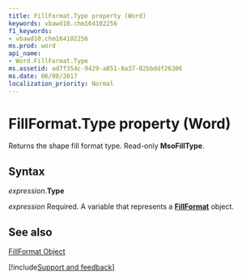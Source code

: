 ```yaml
---
title: FillFormat.Type property (Word)
keywords: vbawd10.chm164102256
f1_keywords:
- vbawd10.chm164102256
ms.prod: word
api_name:
- Word.FillFormat.Type
ms.assetid: ad7f354c-9429-a851-8a37-02bbddf26306
ms.date: 06/08/2017
localization_priority: Normal
---
```



# FillFormat.Type property (Word)

Returns the shape fill format type. Read-only  **MsoFillType**.


## Syntax

_expression_.**Type**

_expression_ Required. A variable that represents a **[FillFormat](word.fillformat.md)** object.


## See also


[FillFormat Object](Word.FillFormat.md)

[!include[Support and feedback](~/includes/feedback-boilerplate.md)]